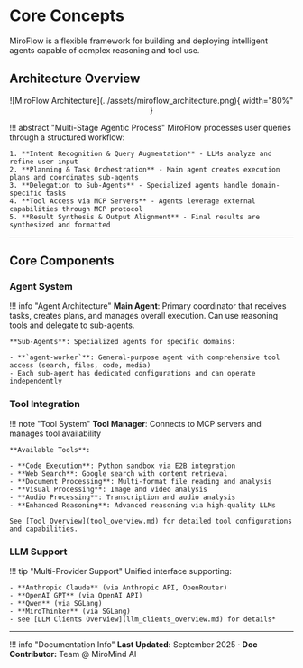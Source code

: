 # Core Concepts

MiroFlow is a flexible framework for building and deploying intelligent agents capable of complex reasoning and tool use.

## Architecture Overview

<div align="center" markdown="1">
  ![MiroFlow Architecture](../assets/miroflow_architecture.png){ width="80%" }
</div>

!!! abstract "Multi-Stage Agentic Process"
    MiroFlow processes user queries through a structured workflow:

    1. **Intent Recognition & Query Augmentation** - LLMs analyze and refine user input
    2. **Planning & Task Orchestration** - Main agent creates execution plans and coordinates sub-agents
    3. **Delegation to Sub-Agents** - Specialized agents handle domain-specific tasks
    4. **Tool Access via MCP Servers** - Agents leverage external capabilities through MCP protocol
    5. **Result Synthesis & Output Alignment** - Final results are synthesized and formatted

---

## Core Components

### Agent System

!!! info "Agent Architecture"
    **Main Agent**: Primary coordinator that receives tasks, creates plans, and manages overall execution. Can use reasoning tools and delegate to sub-agents.

    **Sub-Agents**: Specialized agents for specific domains:

    - **`agent-worker`**: General-purpose agent with comprehensive tool access (search, files, code, media)
    - Each sub-agent has dedicated configurations and can operate independently

### Tool Integration

!!! note "Tool System"
    **Tool Manager**: Connects to MCP servers and manages tool availability

    **Available Tools**:
    
    - **Code Execution**: Python sandbox via E2B integration
    - **Web Search**: Google search with content retrieval
    - **Document Processing**: Multi-format file reading and analysis
    - **Visual Processing**: Image and video analysis
    - **Audio Processing**: Transcription and audio analysis
    - **Enhanced Reasoning**: Advanced reasoning via high-quality LLMs
    
    See [Tool Overview](tool_overview.md) for detailed tool configurations and capabilities.

### LLM Support

!!! tip "Multi-Provider Support"
    Unified interface supporting:

    - **Anthropic Claude** (via Anthropic API, OpenRouter)
    - **OpenAI GPT** (via OpenAI API)
    - **Qwen** (via SGLang)
    - **MiroThinker** (via SGLang)
    - see [LLM Clients Overview](llm_clients_overview.md) for details*



---

!!! info "Documentation Info"
    **Last Updated:** September 2025 · **Doc Contributor:** Team @ MiroMind AI